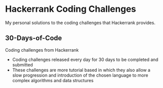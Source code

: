 # Hackerrank Coding Challenges     
My personal solutions to the coding challenges that Hackerrank provides.

## 30-Days-of-Code
Coding challenges from Hackerrank
- Coding challenges released every day for 30 days to be completed and submitted       
- These challenges are more tutorial based in which they also allow a slow progression and introduction of the chosen language to more complex algorithms and data structures